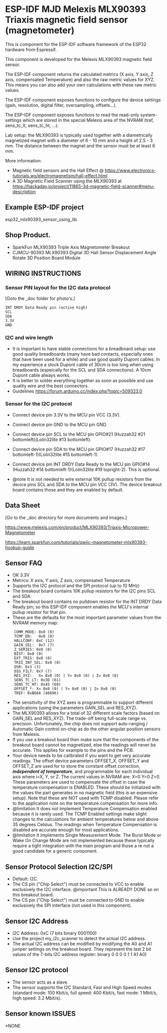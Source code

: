 # ESP-IDF MJD Melexis MLX90393 Triaxis magnetic field sensor (magnetometer)
This is component for the ESP-IDF software framework of the ESP32 hardware from Espressif.

This component is developed for the Melexis MLX90393 magnetic field sensor.

The ESP-IDF component returns the calculated metrics (X axis, Y axis, Z axis, compensated Temperature) and also the raw metric values for XYZ. This means you can also add your own calculations with these raw metric values.

The ESP-IDF component exposes functions to configure the device settings (gain, resolution, digital filter, oversampling, offsets...).

The ESP-IDF component exposes functions to read the read-only system-settings which are stored in the special Melexis area of the NVRAM (tref, sens_tc_lt, sens_tc_ht, ...). 

Lab setup: the MLX90393 is typically used together with a diametrically magnetized magnet with a diameter of 6 - 10 mm and a height of 2.5 - 3 mm. The distance between the magnet and the sensor must be at least 6 mm.

More information:
- Magnetic field sensors and the Hall Effect @ https://www.electronics-tutorials.ws/electromagnetism/hall-effect.html
- A 3D Magnetic Field Scanner using the MLX90393 at https://hackaday.io/project/11865-3d-magnetic-field-scanner#menu-description

## Example ESP-IDF project
esp32_mlx90393_sensor_using_lib

## Shop Product.
- SparkFun MLX90393 Triple Axis Magnetometer Breakout
- CJMCU-90393 MLX90393 Digital 3D Hall Sensor Displacement Angle Rotate 3D Position Board Module

## WIRING INSTRUCTIONS
### Sensor PIN layout for the I2C data protocol
[Goto the _doc folder for photo's.]

```
INT DRDY Data Ready pin (active high)
SCL
SDA
3.3V
GND
```

### I2C and wire length
- It is important to have stable connections for a breadboard setup: use good quality breadboards (many have bad contacts, especially ones that have been used for a while) and use good quality Dupont cables. In my experience a stock Dupont cable of 30cm is too long when using breadboards (espeically for the SCL and SDA connections). A 10cm Dupont cable always works.
- It is better to solder everything together as soon as possible and use quality wire and the best connectors.
- Guidelines https://forum.arduino.cc/index.php?topic=509323.0

### Sensor for the I2C protocol
- Connect device pin 3.3V to the MCU pin VCC (3.3V).
- Connect device pin GND to the MCU pin GND.
- Connect device pin SCL to the MCU pin GPIO#21 (Huzzah32 #21 bottomleft)(Lolin32lite #13 bottomleft).
- Connect device pin SDA to the MCU pin GPIO#17 (Huzzah32 #17 bottomleft-1)(Lolin32lite #15 bottomleft-1).
- Connect device pin INT DRDY Data Ready to the MCU pin GPIO#14 (Huzzah32 #14 bottomleft-1)(Lolin32lite #19 topright-2). This is optional.

- @note It is not needed to wire external 10K pullup resistors from the device pins SCL and SDA to the MCU pin VCC (3V). The device breakout board contains those and they are enabled by default.

## Data Sheet
[Go to the _doc directory for more documents and images.]

https://www.melexis.com/en/product/MLX90393/Triaxis-Micropower-Magnetometer

https://learn.sparkfun.com/tutorials/qwiic-magnetometer-mlx90393-hookup-guide


## Sensor FAQ
- OK 3.3V
- Metrics: X axis, Y axis, Z axis, compensated Temperature
- Supports the I2C protocol and the SPI protocol (up to 10 MHz)
- The breakout board contains 10K pullup resistors for the I2C pins SCL and SDA.
- The breakout board contains no pulldown resistor for the INT DRDY Data Ready pin; so this ESP-IDF component enables the MCU's internal pullup resistor for that pin.
- These are the defaults for the most important parameter values from the NVRAM memory map:
```
    COMM_MODE: 0x0 (0)
    TCMP_EN:   0x0 (0)
    HALLCONF: 0xC (12)
    GAIN_SEL:  0x7 (7)
    Z_SERIES: 0x0 (0)
    BIST: 0x0 (0)
    EXT_TRIG: 0x0 (0)
    TRIG_INT_SEL: 0x0 (0)
    OSR: 0x3 (3)
    DIG_FILT: 0x7 (7)
    RES_XYZ:   X= 0x0 (0) | Y= 0x0 (0) | Z= 0x0 (0)
    SENS_TC_LT: 0x3D (61)
    SENS_TC_HT: 0x45 (69)
    OFFSET_*: X= 0x0 (0) | Y= 0x0 (0) | Z= 0x0 (0)
    TREF: 0xB668 (46696)    
```

- The sensitivity of the XYZ axes is programmable to support different applications (using the parameters GAIN_SEL and RES_XYZ).
- The MLX90393 allows for a total of 32 different scale factors (based on GAIN_SEL and RES_XYZ). The trade-off being full-scale range vs. precision. Unfortunately, the chip does not support auto-ranging / Automatic Gain control on-chip as do the other angular position sensors from Melexis.
- If you use a breakout board then make sure that the components of the breakout board cannot be magnetized, else the readings will never be accurate. This applies for example to the pins and the PCB.
- Your device needs to be calibrated if you want to get very accurate readings. The offset device parameters OFFSET_X, OFFSET_Y and OFFSET_Z are used for to store the constant offset correction, ***independent of temperature***, and programmable for each individual axis where i=X, Y, or Z. The current values in NVRAM are: X=0 Y=0 Z=0. These parameters are used to compensate the offset in case the temperature compensation is ENABLED. These should be initialized with the values the part generates in no magnetic field (this is an expensive setup). Note that these are NOT used with TCMP disabled. Please refer to the application note on the temperature compensation for more info.
- @limitation It does not implement Temperature Compensation enabled because it is rarely used. The TCMP Enabled settings make slight changes to the calculations for ambient temperatures below and above 35 degrees Celsius. The readings when Temperature Compensation is disabled are accurate enough for most applications. 
- @limitation It implements Single Measurement Mode. The Burst Mode or Wake On Change Mode are not implemented because these typically require a tight integration with the main program and those a re not a good candidate for a generic component.

## Sensor Protocol Selection I2C/SPI
- Default: I2C.
- The CS pin ("Chip Select") must be connected to VCC to enable exclusively the I2C interface. @important This is ALREADY DONE so on this breakout board. 
- The CS pin ("Chip Select") must be connected to GND to enable exclusively the SPI interface (not used in this component).

## Sensor I2C Address
- I2C Address: 0xC (7 bits binary 0001100)
- Use the project my_i2c_scanner to detect the actual I2C address.
- The actual I2C address can be modified by modifying the A0 and A1 jumper settings on the breakout board. They represent the last 2 bit values of the 7-bits I2C address register: binary 0 0 0 0 1 1 A1 A0)

## Sensor I2C protocol
- The sensor acts as a slave.
- The sensor supports the I2C Standard, Fast and High Speed modes (standard mode: 100 Kbit/s, full speed: 400 Kbit/s, fast mode: 1 Mbit/s, high speed: 3.2 Mbit/s).

## Sensor known ISSUES
*NONE
